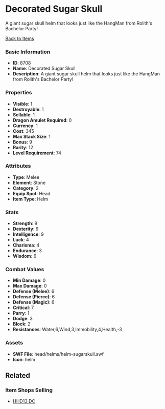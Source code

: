 # Decorated Sugar Skull

A giant sugar skull helm that looks just like the HangMan from Rolith's Bachelor Party!

[Back to Items](../items.md)

### Basic Information

- **ID**: 8708
- **Name**: Decorated Sugar Skull
- **Description**: A giant sugar skull helm that looks just like the HangMan from Rolith&#039;s Bachelor Party!

### Properties

- **Visible**: 1
- **Destroyable**: 1
- **Sellable**: 1
- **Dragon Amulet Required**: 0
- **Currency**: 1
- **Cost**: 345
- **Max Stack Size**: 1
- **Bonus**: 9
- **Rarity**: 12
- **Level Requirement**: 74

### Attributes

- **Type**: Melee
- **Element**: Stone
- **Category**: 2
- **Equip Spot**: Head
- **Item Type**: Helm

### Stats

- **Strength**: 9
- **Dexterity**: 9
- **Intelligence**: 9
- **Luck**: 4
- **Charisma**: 4
- **Endurance**: 3
- **Wisdom**: 6

### Combat Values

- **Min Damage**: 0
- **Max Damage**: 0
- **Defense (Melee)**: 6
- **Defense (Pierce)**: 6
- **Defense (Magic)**: 6
- **Critical**: 7
- **Parry**: 1
- **Dodge**: 3
- **Block**: 2
- **Resistances**: Water,6,Wind,3,Immobility,4,Health,-3

### Assets

- **SWF File**: head/helms/helm-sugarskull.swf
- **Icon**: helm

## Related

### Item Shops Selling

- [HHD13 DC](../item-shops/308-hhd13-dc.md)

